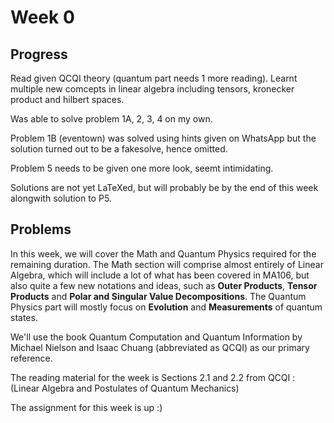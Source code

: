 # Week 0

## Progress

Read given QCQI theory (quantum part needs 1 more reading). Learnt multiple new comcepts in linear algebra including tensors, kronecker product and hilbert spaces.

Was able to solve problem 1A, 2, 3, 4 on my own.

Problem 1B (eventown) was solved using hints given on WhatsApp but the solution turned out to be a fakesolve, hence omitted.

Problem 5 needs to be given one more look, seemt intimidating.

Solutions are not yet LaTeXed, but will probably be by the end of this week alongwith solution to P5.


## Problems

In this week, we will cover the Math and Quantum Physics required for the remaining duration. The Math section will comprise almost entirely of Linear Algebra, which will include a lot of what has been covered in MA106, but also quite a few new notations and ideas, such as **Outer Products**, **Tensor Products** and **Polar and Singular Value Decompositions**. The Quantum Physics part will mostly focus on **Evolution** and **Measurements** of quantum states.

We'll use the book Quantum Computation and Quantum Information by Michael Nielson and Isaac Chuang (abbreviated as QCQI) as our primary reference.

The reading material for the week is Sections 2.1 and 2.2 from QCQI : (Linear Algebra and Postulates of Quantum Mechanics)

The assignment for this week is up :)
